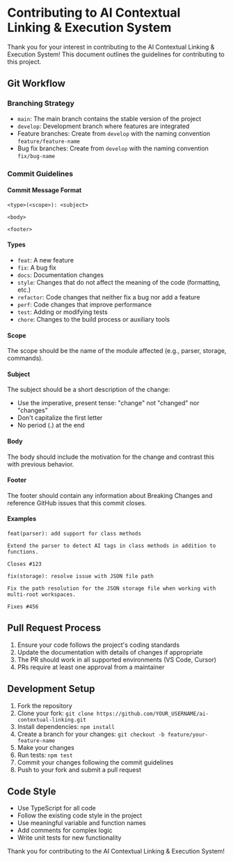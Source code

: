 # Contributing to AI Contextual Linking & Execution System

Thank you for your interest in contributing to the AI Contextual Linking & Execution System! This document outlines the guidelines for contributing to this project.

## Git Workflow

### Branching Strategy

- `main`: The main branch contains the stable version of the project
- `develop`: Development branch where features are integrated
- Feature branches: Create from `develop` with the naming convention `feature/feature-name`
- Bug fix branches: Create from `develop` with the naming convention `fix/bug-name`

### Commit Guidelines

#### Commit Message Format

```
<type>(<scope>): <subject>

<body>

<footer>
```

#### Types

- `feat`: A new feature
- `fix`: A bug fix
- `docs`: Documentation changes
- `style`: Changes that do not affect the meaning of the code (formatting, etc.)
- `refactor`: Code changes that neither fix a bug nor add a feature
- `perf`: Code changes that improve performance
- `test`: Adding or modifying tests
- `chore`: Changes to the build process or auxiliary tools

#### Scope

The scope should be the name of the module affected (e.g., parser, storage, commands).

#### Subject

The subject should be a short description of the change:
- Use the imperative, present tense: "change" not "changed" nor "changes"
- Don't capitalize the first letter
- No period (.) at the end

#### Body

The body should include the motivation for the change and contrast this with previous behavior.

#### Footer

The footer should contain any information about Breaking Changes and reference GitHub issues that this commit closes.

#### Examples

```
feat(parser): add support for class methods

Extend the parser to detect AI tags in class methods in addition to functions.

Closes #123
```

```
fix(storage): resolve issue with JSON file path

Fix the path resolution for the JSON storage file when working with multi-root workspaces.

Fixes #456
```

## Pull Request Process

1. Ensure your code follows the project's coding standards
2. Update the documentation with details of changes if appropriate
3. The PR should work in all supported environments (VS Code, Cursor)
4. PRs require at least one approval from a maintainer

## Development Setup

1. Fork the repository
2. Clone your fork: `git clone https://github.com/YOUR_USERNAME/ai-contextual-linking.git`
3. Install dependencies: `npm install`
4. Create a branch for your changes: `git checkout -b feature/your-feature-name`
5. Make your changes
6. Run tests: `npm test`
7. Commit your changes following the commit guidelines
8. Push to your fork and submit a pull request

## Code Style

- Use TypeScript for all code
- Follow the existing code style in the project
- Use meaningful variable and function names
- Add comments for complex logic
- Write unit tests for new functionality

Thank you for contributing to the AI Contextual Linking & Execution System! 
